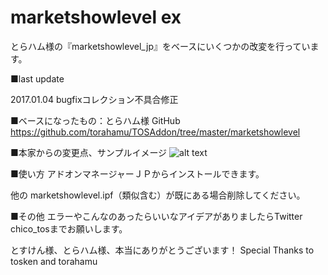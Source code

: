 # marketshowlevel ex
とらハム様の『marketshowlevel_jp』をベースにいくつかの改変を行っています。

■last update

2017.01.04 bugfixコレクション不具合修正


■ベースになったもの：とらハム様 GitHub<br>
https://github.com/torahamu/TOSAddon/tree/master/marketshowlevel


■本家からの変更点、サンプルイメージ
![alt text](https://github.com/chicori/TOS-Addon/blob/master/marketshowlevel_ex/read_me.jpg "market ss")


■使い方
アドオンマネージャーＪＰからインストールできます。

他の marketshowlevel.ipf（類似含む）が既にある場合削除してください。


■その他
エラーやこんなのあったらいいなアイデアがありましたらTwitter chico_tosまでお願いします。

とすけん様、とらハム様、本当にありがとうございます！
Special Thanks to tosken and torahamu

